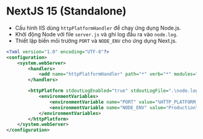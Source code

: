 # NextJS 15 (Standalone)

- Cấu hình IIS dùng `httpPlatformHandler` để chạy ứng dụng Node.js.
- Khởi động Node với file `server.js` và ghi log đầu ra vào `node.log`.
- Thiết lập biến môi trường `PORT` và `NODE_ENV` cho ứng dụng Next.js.

```xml
<?xml version="1.0" encoding="UTF-8"?>
<configuration>
    <system.webServer>
        <handlers>
            <add name="httpPlatformHandler" path="*" verb="*" modules="httpPlatformHandler" resourceType="Unspecified" requireAccess="Script" />
        </handlers>

        <httpPlatform stdoutLogEnabled="true" stdoutLogFile=".\node.log" startupTimeLimit="20" processPath="C:\Program Files\nodejs\node.exe" arguments=".\server.js">
            <environmentVariables>
                <environmentVariable name="PORT" value="%HTTP_PLATFORM_PORT%" />
                <environmentVariable name="NODE_ENV" value="Production" />
            </environmentVariables>
        </httpPlatform>
    </system.webServer>
</configuration>
```
